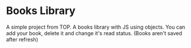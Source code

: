 # Books Library

A simple project from TOP. A books library with JS using objects. You can add your book, delete it and change it's read status. (Books aren't saved after refresh)
